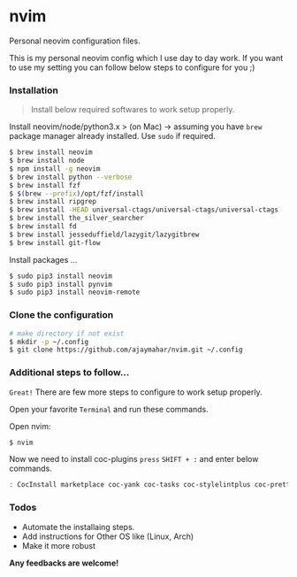 # nvim

Personal neovim configuration files.

This is my personal neovim config which I use day to day work. If you want to use my setting you can follow below steps to configure for you ;)

### Installation

> Install below required softwares to work setup properly.

Install neovim/node/python3.x > (on Mac) -> assuming you have `brew` package manager already installed.
Use `sudo` if required.

```sh
$ brew install neovim
$ brew install node
$ npm install -g neovim
$ brew install python --verbose
$ brew install fzf
$ $(brew --prefix)/opt/fzf/install
$ brew install ripgrep
$ brew install -HEAD universal-ctags/universal-ctags/universal-ctags
$ brew install the_silver_searcher
$ brew install fd
$ brew install jesseduffield/lazygit/lazygitbrew
$ brew install git-flow
```

Install packages ...

```sh
$ sudo pip3 install neovim
$ sudo pip3 install pynvim
$ sudo pip3 install neovim-remote
```

### Clone the configuration

```sh
# make directory if not exist
$ mkdir -p ~/.config
$ git clone https://github.com/ajaymahar/nvim.git ~/.config
```

### Additional steps to follow...

`Great!` There are few more steps to configure to work setup properly.

Open your favorite `Terminal` and run these commands.

Open nvim:

```sh
$ nvim
```

Now we need to install coc-plugins `press` `SHIFT + :` and enter below commands.

```sh
: CocInstall marketplace coc-yank coc-tasks coc-stylelintplus coc-prettier coc-lists coc-fzf-preview coc-floaterm coc-explorer coc-emoji coc-emmet coc-bookmark coc-actions coc-yaml coc-vimlsp coc-tsserver coc-svg coc-sh coc-python coc-pyright coc-json coc-html coc-css coc-cssmodules coc-snippets coc-pairs coc-go
```

### Todos

- Automate the installaing steps.
- Add instructions for Other OS like (Linux, Arch)
- Make it more robust

**Any feedbacks are welcome!**
